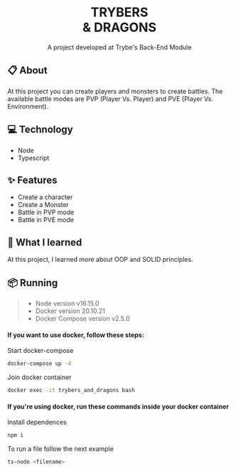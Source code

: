 <h1 align="center" height="700">
  TRYBERS
   <br>
  & DRAGONS
</h1>

<p align="center">
  A project developed at Trybe's Back-End Module
</p>

## 📋 About
At this project you can create players and monsters to create battles. The available battle modes are PVP (Player Vs. Player) and PVE (Player Vs. Environment).

## 💻 Technology
- Node
- Typescript

## ✨ Features 
- Create a character
- Create a Monster
- Battle in PVP mode
- Battle in PVE mode

## 🧠 What I learned
At this project, I learned more about OOP and SOLID principles. 

## 📦 Running
> - Node version v16.15.0
> - Docker version 20.10.21
> - Docker Compose version v2.5.0

#### If you want to use docker, follow these steps: 

Start docker-compose
```bash
docker-compose up -d
```
Join docker container
```bash
docker exec -it trybers_and_dragons bash
```

#### If you're using docker, run these commands inside your docker container

Install dependences
```bash
npm i
```
To run a file follow the next example
```bash 
ts-node <filename>
```
